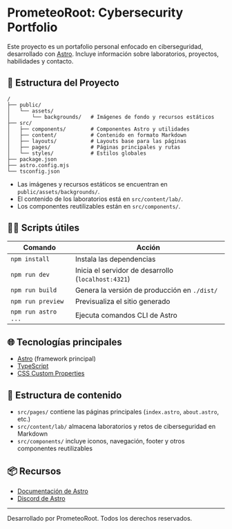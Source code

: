 # PrometeoRoot: Cybersecurity Portfolio

Este proyecto es un portafolio personal enfocado en ciberseguridad, desarrollado con [Astro](https://astro.build/). Incluye información sobre laboratorios, proyectos, habilidades y contacto.

## 🚀 Estructura del Proyecto

```
/
├── public/
│   └── assets/
│       └── backgrounds/   # Imágenes de fondo y recursos estáticos
├── src/
│   ├── components/        # Componentes Astro y utilidades
│   ├── content/           # Contenido en formato Markdown
│   ├── layouts/           # Layouts base para las páginas
│   ├── pages/             # Páginas principales y rutas
│   └── styles/            # Estilos globales
├── package.json
├── astro.config.mjs
└── tsconfig.json
```

- Las imágenes y recursos estáticos se encuentran en `public/assets/backgrounds/`.
- El contenido de los laboratorios está en `src/content/lab/`.
- Los componentes reutilizables están en `src/components/`.

## 🧑‍💻 Scripts útiles

| Comando             | Acción                                         |
|---------------------|------------------------------------------------|
| `npm install`       | Instala las dependencias                       |
| `npm run dev`       | Inicia el servidor de desarrollo (`localhost:4321`) |
| `npm run build`     | Genera la versión de producción en `./dist/`   |
| `npm run preview`   | Previsualiza el sitio generado                 |
| `npm run astro ...` | Ejecuta comandos CLI de Astro                  |

## 🌐 Tecnologías principales

- [Astro](https://astro.build/) (framework principal)
- [TypeScript](https://www.typescriptlang.org/)
- [CSS Custom Properties](https://developer.mozilla.org/en-US/docs/Web/CSS/--*)

## 📁 Estructura de contenido

- `src/pages/` contiene las páginas principales (`index.astro`, `about.astro`, etc.)
- `src/content/lab/` almacena laboratorios y retos de ciberseguridad en Markdown
- `src/components/` incluye iconos, navegación, footer y otros componentes reutilizables

## 📦 Recursos

- [Documentación de Astro](https://docs.astro.build)
- [Discord de Astro](https://astro.build/chat)

---

Desarrollado por PrometeoRoot. Todos los derechos reservados.
